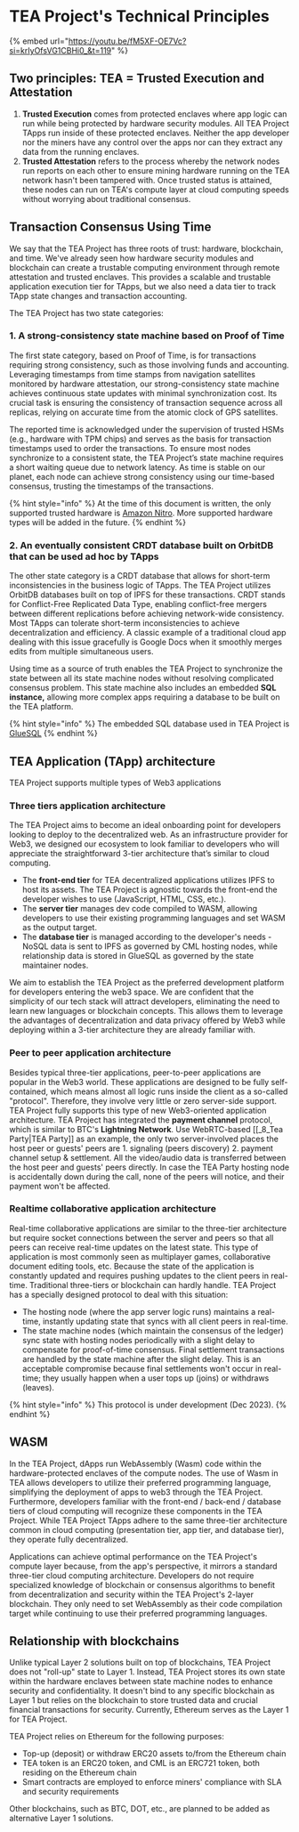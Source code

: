 # TEA Project's Technical Principles


{% embed url="https://youtu.be/fM5XF-OE7Vc?si=krIyOfsVG1CBHi0_&t=119" %}


## Two principles: TEA = Trusted Execution and Attestation

1.  **Trusted Execution** comes from protected enclaves where app logic can run while being protected by hardware security modules. All TEA Project TApps run inside of these protected enclaves. Neither the app developer nor the miners have any control over the apps nor can they extract any data from the running enclaves.  
2.  **Trusted Attestation** refers to the process whereby the network nodes run reports on each other to ensure mining hardware running on the TEA network hasn't been tampered with. Once trusted status is attained, these nodes can run on TEA's compute layer at cloud computing speeds without worrying about traditional consensus.  

## Transaction Consensus Using Time

We say that the TEA Project has three roots of trust: hardware, blockchain, and time. We've already seen how hardware security modules and blockchain can create a trustable computing environment through remote attestation and trusted enclaves. This provides a scalable and trustable application execution tier for TApps, but we also need a data tier to track TApp state changes and transaction accounting.

The TEA Project has two state categories:

### 1. A strong-consistency state machine based on Proof of Time

The first state category, based on Proof of Time, is for transactions requiring strong consistency, such as those involving funds and accounting. Leveraging timestamps from time stamps from navigation satellites monitored by hardware attestation, our strong-consistency state machine achieves continuous state updates with minimal synchronization cost. Its crucial  task is ensuring the consistency of transaction sequence across all replicas, relying on accurate time from the atomic clock of GPS satellites.

The reported time is acknowledged under the supervision of trusted HSMs (e.g., hardware with TPM chips) and serves as the basis for transaction timestamps used to order the transactions. To ensure most nodes synchronize to a consistent state, the TEA Project’s state machine requires a short waiting queue due to network latency. As time is stable on our planet, each node can achieve strong consistency using our time-based consensus, trusting the timestamps of the transactions.

{% hint style="info" %}
At the time of this document is written, the only supported trusted hardware is [Amazon Nitro](https://aws.amazon.com/ec2/nitro/). More supported hardware types will be added in the future. 
{% endhint %}

### 2. An eventually consistent CRDT database built on OrbitDB that can be used ad hoc by TApps

The other state category is a CRDT database that allows for short-term inconsistencies in the business logic of TApps. The TEA Project utilizes OrbitDB databases built on top of IPFS for these transactions. CRDT stands for Conflict-Free Replicated Data Type, enabling conflict-free mergers between different replications before achieving network-wide consistency. Most TApps can tolerate short-term inconsistencies to achieve decentralization and efficiency. A classic example of a traditional cloud app dealing with this issue gracefully is Google Docs when it smoothly merges edits from multiple simultaneous users.

Using time as a source of truth enables the TEA Project to synchronize the state between all its state machine nodes without resolving complicated consensus problem. This state machine also includes an embedded **SQL instance,** allowing more complex apps requiring a database to be built on the TEA platform.

{% hint style="info" %}
The embedded SQL database used in TEA Project is [GlueSQL](https://github.com/gluesql/gluesql)
{% endhint %}

## TEA Application (TApp) architecture
TEA Project supports multiple types of Web3 applications

### Three tiers application architecture

The TEA Project aims to become an ideal onboarding point for developers looking to deploy to the decentralized web. As an infrastructure provider for Web3, we designed our ecosystem to look familiar to developers who will appreciate the straightforward 3-tier architecture that’s similar to cloud computing.

- The **front-end tier** for TEA decentralized applications utilizes IPFS to host its assets. The TEA Project is agnostic towards the front-end the developer wishes to use (JavaScript, HTML, CSS, etc.).
- The **server tier** manages dev code compiled to WASM, allowing developers to use their existing programming languages and set WASM as the output target.
- The **database tier** is managed according to the developer's needs - NoSQL data is sent to IPFS as governed by CML hosting nodes, while relationship data is stored in GlueSQL as governed by the state maintainer nodes.

We aim to establish the TEA Project as the preferred development platform for developers entering the web3 space. We are confident that the simplicity of our tech stack will attract developers, eliminating the need to learn new languages or blockchain concepts. This allows them to leverage the advantages of decentralization and data privacy offered by Web3 while deploying within a 3-tier architecture they are already familiar with.

### Peer to peer application architecture

Besides typical three-tier applications, peer-to-peer applications are popular in the Web3 world. These applications are designed to be fully self-contained, which means almost all logic runs inside the client as a so-called "protocol". Therefore, they involve very little or zero server-side support. TEA Project fully supports this type of new Web3-oriented application architecture. TEA Project has integrated the **payment channel** protocol, which is similar to BTC's **Lightning Network**. Use WebRTC-based [[_8_Tea Party|TEA Party]] as an example, the only two server-involved places the host peer or guests' peers are 1. signaling (peers discovery) 2. payment channel setup & settlement. All the video/audio data is transferred between the host peer and guests' peers directly. In case the TEA Party hosting node is accidentally down during the call, none of the peers will notice, and their payment won't be affected.

### Realtime collaborative application architecture

Real-time collaborative applications are similar to the three-tier architecture but require socket connections between the server and peers so that all peers can receive real-time updates on the latest state. This type of application is most commonly seen as multiplayer games, collaborative document editing tools, etc. Because the state of the application is constantly updated and requires pushing updates to the client peers in real-time. Traditional three-tiers or blockchain can hardly handle. TEA Project has a specially designed protocol to deal with this situation:
- The hosting node (where the app server logic runs) maintains a real-time, instantly updating state that syncs with all client peers in real-time.
- The state machine nodes (which maintain the consensus of the ledger) sync state with hosting nodes periodically with a slight delay to compensate for proof-of-time consensus. Final settlement transactions are handled by the state machine after the slight delay. This is an acceptable compromise because final settlements won't occur in real-time; they usually happen when a user tops up (joins) or withdraws (leaves).

{% hint style="info" %}
This protocol is under development (Dec 2023). 
{% endhint %}

## WASM

In the TEA Project, dApps run WebAssembly (Wasm) code within the hardware-protected enclaves of the compute nodes. The use of Wasm in TEA allows developers to utilize their preferred programming language, simplifying the deployment of apps to web3 through the TEA Project. Furthermore, developers familiar with the front-end / back-end / database tiers of cloud computing will recognize these components in the TEA Project. While TEA Project TApps adhere to the same three-tier architecture common in cloud computing (presentation tier, app tier, and database tier), they operate fully decentralized.

Applications can achieve optimal performance on the TEA Project's compute layer because, from the app's perspective, it mirrors a standard three-tier cloud computing architecture. Developers do not require specialized knowledge of blockchain or consensus algorithms to benefit from decentralization and security within the TEA Project's 2-layer blockchain. They only need to set WebAssembly as their code compilation target while continuing to use their preferred programming languages.

## Relationship with blockchains

Unlike typical Layer 2 solutions built on top of blockchains, TEA Project does not "roll-up" state to Layer 1. Instead, TEA Project stores its own state within the hardware enclaves between state machine nodes to enhance security and confidentiality. It doesn't bind to any specific blockchain as Layer 1 but relies on the blockchain to store trusted data and crucial financial transactions for security. Currently, Ethereum serves as the Layer 1 for TEA Project.

TEA Project relies on Ethereum for the following purposes:

- Top-up (deposit) or withdraw ERC20 assets to/from the Ethereum chain
- TEA token is an ERC20 token, and CML is an ERC721 token, both residing on the Ethereum chain
- Smart contracts are employed to enforce miners' compliance with SLA and security requirements

Other blockchains, such as BTC, DOT, etc., are planned to be added as alternative Layer 1 solutions.

